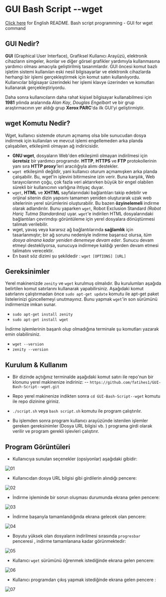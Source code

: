 ﻿# GUI Bash Script --wget
[Click here](EN_README.md) for English README.
Bash script programming - GUI for wget command
## GUI Nedir?
**GUI** (Graphical User Interface), Grafiksel Kullanıcı Arayüzü, elektronik cihazların simgeler, ikonlar ve diğer görsel grafikler yardımıyla kullanmasına yardımcı olması amacıyla geliştirilmiş tasarımlardır. GUI öncesi komut bazlı işletim sistemi kullanılan eski nesil bilgisayarlar ve elektronik cihazlarda herhangi bir işlemi gerçekleştirmek için komut satırı kullanılıyordu. Kullanıcılar bilgisayar üzerindeki her işlemi  klavye  üzerinden ve komutları kullanarak gerçekleştiriyordu.

Daha sonra kullanıcıların daha rahat kişisel bilgisayar kullanabilmesi için  **1981** yılında aralarında  _Alan Kay_,  _Douglas Engelbart_ ve bir grup araştırmacının yer aldığı grup  **Xerox PARC**'da  ilk GUI'yi geliştirmiştir.

## wget Komutu Nedir?

Wget, kullanıcı sistemde oturum açmamış olsa bile sunucudan dosya indirmek için kullanılan ve mevcut işlemi engellemeden arka planda çalışabilen, etkileşimli olmayan ağ indiricisidir.

- **GNU wget**, dosyaların Web'den etkileşimli olmayan indirilmesi için **ücretsiz** bir yardımcı programdır. **HTTP**, **HTTPS** ve **FTP** protokollerinin yanı sıra **HTTP proxy**'leri aracılığıyla alımı destekler.
- `wget `etkileşimli değildir, yani kullanıcı oturum açmamışken arka planda çalışabilir. Bu, wget'in işlevini bitirmesine izin verir. Buna karşılık, Web tarayıcılarının çoğu, çok fazla veri aktarırken büyük bir engel olabilen sürekli bir kullanıcının varlığına ihtiyaç duyar.
- `wget`, **HTML** ve **XHTML** sayfalarındaki bağlantıları takip edebilir ve orijinal sitenin dizin yapısını tamamen yeniden oluşturarak uzak web sitelerinin yerel sürümlerini oluşturabilir. Bu bazen **özyinelemeli** indirme olarak adlandırılır. Bunu yaparken `wget`,  Robot Exclusion Standard *(Robot Hariç Tutma Standardına)* uyar. `wget`'e indirilen HTML dosyalarındaki bağlantıları çevrimdışı görüntüleme için yerel dosyalara dönüştürmesi talimatı verilebilir.
- wget, yavaş veya kararsız ağ bağlantılarında **sağlamlık** için tasarlanmıştır; bir ağ sorunu nedeniyle indirme başarısız olursa, *tüm dosya alınana kadar yeniden denemeye devam eder*. Sunucu devam etmeyi destekliyorsa, sunucuya indirmeye kaldığı yerden devam etmesi talimatını verecektir.
- En basit söz dizimi şu şekildedir : `wget [OPTIONS] [URL]`

## Gereksinimler
Yerel makinenizde `zenity` ve `wget` kurulmuş olmalıdır. Bu kurulumları aşağıda belirtilen komut satırlarını kullanarak yapabilirsiniz. Aşağıdaki komut satırlarını çalıştırmadan önce `sudo apt-get update` komutu ile apt-get paket listelerinizi güncellemeyi unutmayınız. Bunu yapmak  `wget`'in son sürümünü indirmenize imkan sunar.

- `sudo apt-get install zenity`
- `sudo apt-get install wget`

İndirme işlemlerinin başarılı olup olmadığına terminale şu komutları yazarak emin olabilirsiniz.

- `wget --version`
- `zenity --version`

## Kurulum & Kullanım

- Bir dizinde açtığınız terminalde aşağıdaki komut satırı ile repo'nun bir klonunu yerel makinenize indiriniz: 
-- `https://github.com/fatihes1/GUI-Bash-Script--wget.git`

- Repo yerel makinenize indikten sonra `cd GUI-Bash-Script--wget` komutu ile repo dizinine giriniz.
- `./script.sh` veya `bash script.sh` komutu ile program çalıştırılır.
- Bu işlemden sonra program kullanıcı arayüzünde istenilen işlemler gereken gereksinimler (Dosya URL bilgisi vb. ) programa girdi olarak verilir ve program gerekli işlevleri çalıştırır.

## Program Görüntüleri 
- Kullanıcıya sunulan seçenekler (opsiyonlar) aşağıdaki gibidir:

![01](https://user-images.githubusercontent.com/54971670/149222447-77844b5b-14b4-4580-aa13-de741ca3f0d0.PNG)
 
- Kullanıcıdan dosya URL bilgisi gibi girdilerin alındığı pencere:

![02](https://user-images.githubusercontent.com/54971670/149222454-33a7a839-ce95-4f28-bc60-e4fd886967e8.PNG)

- İndirme işleminde bir sorun oluşması durumunda ekrana gelen pencere:

![03](https://user-images.githubusercontent.com/54971670/149222455-373778b5-664c-4278-97e2-dd1df306bef5.PNG)

- İndirme başarıyla tamamlandığında ekrana gelecek olan pencere:

![04](https://user-images.githubusercontent.com/54971670/149222456-e7b8c56b-7d37-4591-b359-a01c26bb3347.PNG)

- Boyutu yüksek olan dosyaların indirilmesi sırasında `progresbar` penceresi , indirme tamamlanana kadar görünmektedir:

![05](https://user-images.githubusercontent.com/54971670/149222458-4216c467-4eeb-4dbb-9867-1af4fca8952c.PNG)

- Kullanıcı `wget` sürümünü öğrenmek istediğinde ekrana gelen pencere:

![06](https://user-images.githubusercontent.com/54971670/149222459-e5f8c75c-464d-486d-9e36-137424a42c03.PNG)

- Kullanıcı programdan çıkış yapmak istediğinde ekrana gelen pencere :

![07](https://user-images.githubusercontent.com/54971670/149222461-cce8df13-92ba-4d9c-806b-ba56ecb8a77e.PNG)
